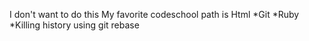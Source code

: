 I don't want to do this
My favorite codeschool path is Html
*Git
*Ruby
*Killing history using git rebase